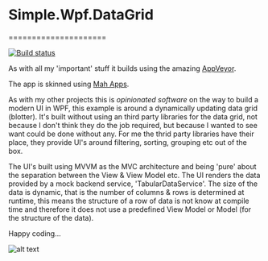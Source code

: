 # Simple.Wpf.DataGrid
=====================

[![Build status](https://ci.appveyor.com/api/projects/status/2gustf15hmt9tw09/branch/master?svg=true)](https://ci.appveyor.com/project/oriches/simple-wpf-datagrid)

As with all my 'important' stuff it builds using the amazing [AppVeyor](https://ci.appveyor.com/project/oriches/simple-wpf-datagrid).

The app is skinned using [Mah Apps](http://mahapps.com/).

As with my other projects this is *opinionated software* on the way to build a modern UI in WPF, this example is around a dynamically updating data grid (blotter). It's built without using an third party libraries for the data grid, not because I don't think they do the job required, but because I wanted to see want could be done without any. For me the thrid party libraries have their place, they provide UI's around filtering, sorting, grouping etc out of the box.

The UI's built using MVVM as the MVC architecture and being 'pure' about the separation between the View & View Model etc. The UI renders the data provided by a mock backend service, 'TabularDataService'. The size of the data is dynamic, that is the number of columns & rows is determined at runtime, this means the structure of a row of data is not know at compile time and therefore it does not use a predefined View Model or Model (for the structure of the data).

Happy coding...

![alt text](https://t27ana.dm2302.livefilestore.com/y3pUv_tziI6aIFjQ555q1Yuqek03rcq9aZGaKAkyKQzb2QBCp2q75cWXjJj83aIfEiCAFygm7F6vpZTSeAn1O1SKXF4EUcYfrS-34270HawBp0Kc2TqPBTmONiqaFPpaAKQZZjgRQ7lIthQCeceKOWGoQ_JibjGXPYRvO6-LEjIce0/Simple.Wpf.DataGrid.png?psid=1 "Example screenshot")
